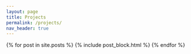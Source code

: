 ```yaml
---
layout: page
title: Projects
permalink: /projects/
nav_header: true
---
```


<div class="container mx-auto px-2 py-4">
    {% for post in site.posts %}
        {% include post_block.html %}
    {% endfor %}
</div>